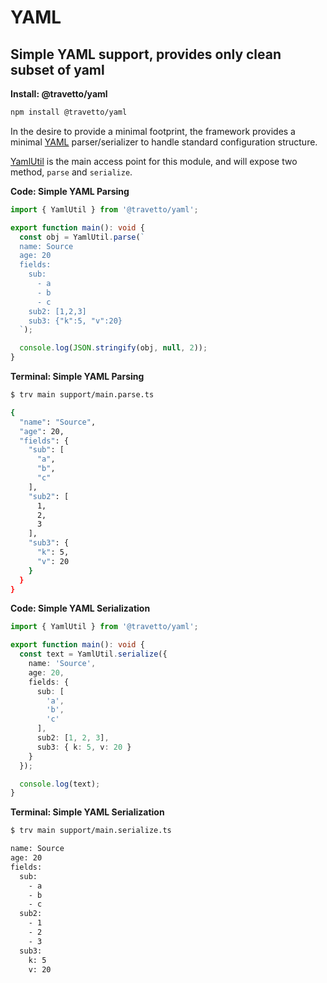 <!-- This file was generated by @travetto/doc and should not be modified directly -->
<!-- Please modify https://github.com/travetto/travetto/tree/main/module/yaml/DOC.ts and execute "npx trv doc" to rebuild -->
# YAML
## Simple YAML support, provides only clean subset of yaml

**Install: @travetto/yaml**
```bash
npm install @travetto/yaml
```

In the desire to provide a minimal footprint, the framework provides a minimal [YAML](https://en.wikipedia.org/wiki/YAML) parser/serializer to handle standard configuration structure.

[YamlUtil](https://github.com/travetto/travetto/tree/main/module/yaml/src/util.ts#L7) is the main access point for this module, and will expose two method, `parse` and `serialize`.

**Code: Simple YAML Parsing**
```typescript
import { YamlUtil } from '@travetto/yaml';

export function main(): void {
  const obj = YamlUtil.parse(`
  name: Source
  age: 20
  fields:
    sub: 
      - a
      - b 
      - c
    sub2: [1,2,3]
    sub3: {"k":5, "v":20}
  `);

  console.log(JSON.stringify(obj, null, 2));
}
```

**Terminal: Simple YAML Parsing**
```bash
$ trv main support/main.parse.ts

{
  "name": "Source",
  "age": 20,
  "fields": {
    "sub": [
      "a",
      "b",
      "c"
    ],
    "sub2": [
      1,
      2,
      3
    ],
    "sub3": {
      "k": 5,
      "v": 20
    }
  }
}
```

**Code: Simple YAML Serialization**
```typescript
import { YamlUtil } from '@travetto/yaml';

export function main(): void {
  const text = YamlUtil.serialize({
    name: 'Source',
    age: 20,
    fields: {
      sub: [
        'a',
        'b',
        'c'
      ],
      sub2: [1, 2, 3],
      sub3: { k: 5, v: 20 }
    }
  });

  console.log(text);
}
```

**Terminal: Simple YAML Serialization**
```bash
$ trv main support/main.serialize.ts

name: Source
age: 20
fields:
  sub:
    - a
    - b
    - c
  sub2:
    - 1
    - 2
    - 3
  sub3:
    k: 5
    v: 20
```
